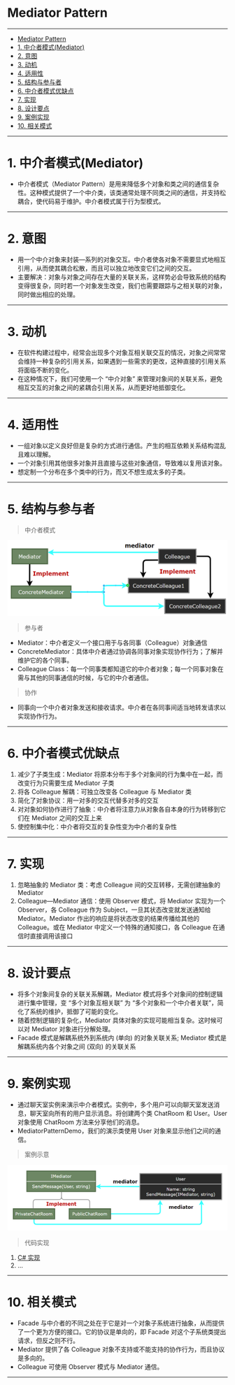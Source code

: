 # Mediator Pattern

---

- [Mediator Pattern](#mediator-pattern)
- [1. 中介者模式(Mediator)](#1-中介者模式mediator)
- [2. 意图](#2-意图)
- [3. 动机](#3-动机)
- [4. 适用性](#4-适用性)
- [5. 结构与参与者](#5-结构与参与者)
- [6. 中介者模式优缺点](#6-中介者模式优缺点)
- [7. 实现](#7-实现)
- [8. 设计要点](#8-设计要点)
- [9. 案例实现](#9-案例实现)
- [10. 相关模式](#10-相关模式)

---
# 1. 中介者模式(Mediator)

- 中介者模式（Mediator Pattern）是用来降低多个对象和类之间的通信复杂性。这种模式提供了一个中介类，该类通常处理不同类之间的通信，并支持松耦合，使代码易于维护。中介者模式属于行为型模式。

---
# 2. 意图

- 用一个中介对象来封装—系列的对象交互。中介者使各对象不需要显式地相互引用，从而使其耦合松散，而且可以独立地改变它们之间的交互。
- 主要解决：对象与对象之间存在大量的关联关系，这样势必会导致系统的结构变得很复杂，同时若一个对象发生改变，我们也需要跟踪与之相关联的对象，同时做出相应的处理。

---
# 3. 动机

- 在软件构建过程中，经常会出现多个对象互相关联交互的情况，对象之间常常会维持一种复杂的引用关系，如果遇到一些需求的更改，这种直接的引用关系将面临不断的变化。
- 在这种情况下，我们可使用一个 “中介对象” 来管理对象间的关联关系，避免相互交互的对象之间的紧耦合引用关系，从而更好地抵御变化。

---
# 4. 适用性

- 一组对象以定义良好但是复杂的方式进行通信。产生的相互依赖关系结构混乱且难以理解。
- 一个对象引用其他很多对象并且直接与这些对象通信，导致难以复用该对象。
- 想定制一个分布在多个类中的行为，而又不想生成太多的子类。

---
# 5. 结构与参与者

> 中介者模式

  ![中介者模式](img/中介者模式设计.png)

> 参与者

- Mediator：中介者定义一个接口用于与各同事（Colleague）对象通信
- ConcreteMediator：具体中介者通过协调各同事对象实现协作行为；了解并维护它的各个同事。
- Colleague Class：每一个同事类都知道它的中介者对象；每一个同事对象在需与其他的同事通信的时候，与它的中介者通信。

> 协作

- 同事向一个中介者对象发送和接收请求。中介者在各同事间适当地转发请求以实现协作行为。

---
# 6. 中介者模式优缺点

1. 减少了子类生成：Mediator 将原本分布于多个对象间的行为集中在一起，而改变行为只需要生成 Mediator 子类
2. 将各 Colleague 解耦：可独立改变各 Colleague 与 Mediator 类
3. 简化了对象协议：用一对多的交互代替多对多的交互
4. 对对象如何协作进行了抽象：中介者将注意力从对象各自本身的行为转移到它们在 Mediator 之间的交互上来
5. 使控制集中化：中介者将交互的复杂性变为中介者的复杂性

---
# 7. 实现

1. 忽略抽象的 Mediator 类：考虑 Colleague 间的交互转移，无需创建抽象的 Mediator
2. Colleague—Mediator 通信：使用 Observer 模式，将 Mediator 实现为一个 Observer，各 Colleague 作为 Subject，一旦其状态改变就发送通知给 Mediator。Mediator 作出的响应是将状态改变的结果传播给其他的 Colleague。或在 Mediator 中定义一个特殊的通知接口，各 Colleague 在通信时直接调用该接口

---
# 8. 设计要点

- 将多个对象间复杂的关联关系解耦，Mediator 模式将多个对象间的控制逻辑进行集中管理，变 “多个对象互相关联” 为 “多个对象和一个中介者关联”，简化了系统的维护，抵御了可能的变化。
- 随着控制逻辑的复杂化，Mediator 具体对象的实现可能相当复杂。这时候可以对 Mediator 对象进行分解处理。
- Facade 模式是解耦系统外到系统内 (单向) 的对象关联关系; Mediator 模式是解耦系统内各个对象之间 (双向) 的关联关系

---
# 9. 案例实现

- 通过聊天室实例来演示中介者模式。实例中，多个用户可以向聊天室发送消息，聊天室向所有的用户显示消息。将创建两个类 ChatRoom 和 User。User 对象使用 ChatRoom 方法来分享他们的消息。
- MediatorPatternDemo，我们的演示类使用 User 对象来显示他们之间的通信。

> 案例示意

  ![案例](img/中介者模式案例.png)

> 代码实现

1. [C# 实现](/【设计模式】程序参考/DesignPatterns%20For%20CSharp/Behavioral%20Patterns/Mediator/Mediator.cs)
2. ...

---
# 10. 相关模式

- Facade 与中介者的不同之处在于它是对一个对象子系统进行抽象，从而提供了一个更为方便的接口。它的协议是单向的，即 Facade 对这个子系统类提出请求，但反之则不行。
- Mediator 提供了各 Colleague 对象不支持或不能支持的协作行为，而且协议是多向的。
- Colleague 可使用 Observer 模式与 Mediator 通信。

---
